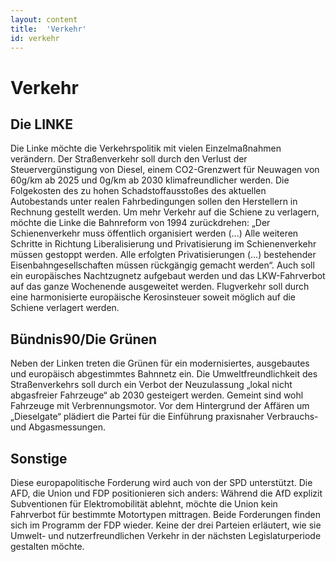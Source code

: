 ```yaml
---
layout: content
title:  'Verkehr'
id: verkehr
---
```


# Verkehr 
## Die LINKE
Die Linke möchte die Verkehrspolitik mit vielen Einzelmaßnahmen verändern. Der Straßenverkehr soll durch den Verlust der Steuervergünstigung von Diesel, einem CO2-Grenzwert für Neuwagen von 60g/km ab 2025 und 0g/km ab 2030 klimafreundlicher werden. Die Folgekosten des zu hohen Schadstoffausstoßes des aktuellen Autobestands unter realen Fahrbedingungen sollen den Herstellern in Rechnung gestellt werden. Um mehr Verkehr auf die Schiene zu verlagern, möchte die Linke die Bahnreform von 1994 zurückdrehen: „Der Schienenverkehr muss öffentlich organisiert werden (...) Alle weiteren Schritte in Richtung Liberalisierung und Privatisierung im Schienenverkehr müssen gestoppt werden. Alle erfolgten Privatisierungen (...) bestehender Eisenbahngesellschaften müssen rückgängig gemacht werden“. Auch soll ein europäisches Nachtzugnetz aufgebaut werden und das LKW-Fahrverbot auf das ganze Wochenende ausgeweitet werden. Flugverkehr soll durch eine harmonisierte europäische Kerosinsteuer soweit möglich auf die Schiene verlagert werden.
## Bündnis90/Die Grünen
Neben der Linken treten die Grünen für ein modernisiertes, ausgebautes und europäisch abgestimmtes Bahnnetz ein. Die Umweltfreundlichkeit des Straßenverkehrs soll durch ein Verbot der Neuzulassung „lokal nicht abgasfreier Fahrzeuge“ ab 2030 gesteigert werden. Gemeint sind wohl Fahrzeuge mit Verbrennungsmotor. Vor dem Hintergrund der Affären um „Dieselgate“ plädiert die Partei für die Einführung praxisnaher Verbrauchs- und Abgasmessungen.
## Sonstige
Diese europapolitische Forderung wird auch von der SPD unterstützt. Die AFD, die Union und FDP positionieren sich anders: Während die AfD explizit Subventionen für Elektromobilität ablehnt, möchte die Union kein Fahrverbot für bestimmte Motortypen mittragen. Beide Forderungen finden sich im Programm der FDP wieder. Keine der drei Parteien erläutert, wie sie Umwelt- und nutzerfreundlichen Verkehr in der nächsten Legislaturperiode gestalten möchte.